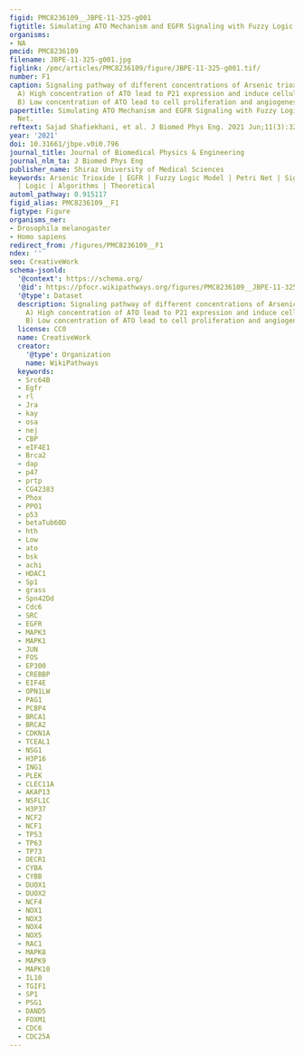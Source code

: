 ```yaml
---
figid: PMC8236109__JBPE-11-325-g001
figtitle: Simulating ATO Mechanism and EGFR Signaling with Fuzzy Logic and Petri Net
organisms:
- NA
pmcid: PMC8236109
filename: JBPE-11-325-g001.jpg
figlink: /pmc/articles/PMC8236109/figure/JBPE-11-325-g001.tif/
number: F1
caption: Signaling pathway of different concentrations of Arsenic trioxide (ATO).
  A) High concentration of ATO lead to P21 expression and induce cellular apoptosis.
  B) Low concentration of ATO lead to cell proliferation and angiogenesis.
papertitle: Simulating ATO Mechanism and EGFR Signaling with Fuzzy Logic and Petri
  Net.
reftext: Sajad Shafiekhani, et al. J Biomed Phys Eng. 2021 Jun;11(3):325-336.
year: '2021'
doi: 10.31661/jbpe.v0i0.796
journal_title: Journal of Biomedical Physics & Engineering
journal_nlm_ta: J Biomed Phys Eng
publisher_name: Shiraz University of Medical Sciences
keywords: Arsenic Trioxide | EGFR | Fuzzy Logic Model | Petri Net | Signalling pathway
  | Logic | Algorithms | Theoretical
automl_pathway: 0.915117
figid_alias: PMC8236109__F1
figtype: Figure
organisms_ner:
- Drosophila melanogaster
- Homo sapiens
redirect_from: /figures/PMC8236109__F1
ndex: ''
seo: CreativeWork
schema-jsonld:
  '@context': https://schema.org/
  '@id': https://pfocr.wikipathways.org/figures/PMC8236109__JBPE-11-325-g001.html
  '@type': Dataset
  description: Signaling pathway of different concentrations of Arsenic trioxide (ATO).
    A) High concentration of ATO lead to P21 expression and induce cellular apoptosis.
    B) Low concentration of ATO lead to cell proliferation and angiogenesis.
  license: CC0
  name: CreativeWork
  creator:
    '@type': Organization
    name: WikiPathways
  keywords:
  - Src64B
  - Egfr
  - rl
  - Jra
  - kay
  - osa
  - nej
  - CBP
  - eIF4E1
  - Brca2
  - dap
  - p47
  - prtp
  - CG42383
  - Phox
  - PPO1
  - p53
  - betaTub60D
  - hth
  - Low
  - ato
  - bsk
  - achi
  - HDAC1
  - Sp1
  - grass
  - Spn42Dd
  - Cdc6
  - SRC
  - EGFR
  - MAPK3
  - MAPK1
  - JUN
  - FOS
  - EP300
  - CREBBP
  - EIF4E
  - OPN1LW
  - PAG1
  - PCBP4
  - BRCA1
  - BRCA2
  - CDKN1A
  - TCEAL1
  - NSG1
  - H3P16
  - ING1
  - PLEK
  - CLEC11A
  - AKAP13
  - NSFL1C
  - H3P37
  - NCF2
  - NCF1
  - TP53
  - TP63
  - TP73
  - DECR1
  - CYBA
  - CYBB
  - DUOX1
  - DUOX2
  - NCF4
  - NOX1
  - NOX3
  - NOX4
  - NOX5
  - RAC1
  - MAPK8
  - MAPK9
  - MAPK10
  - IL10
  - TGIF1
  - SP1
  - PSG1
  - DAND5
  - FOXM1
  - CDC6
  - CDC25A
---
```

